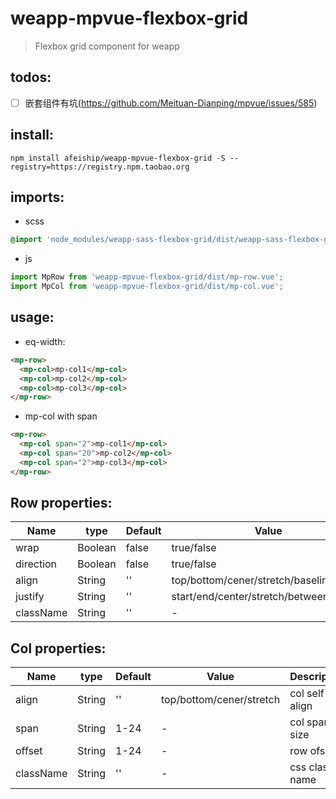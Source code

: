 # weapp-mpvue-flexbox-grid
> Flexbox grid component for weapp

## todos:
+ [ ] 嵌套组件有坑(https://github.com/Meituan-Dianping/mpvue/issues/585)


## install:
```shell
npm install afeiship/weapp-mpvue-flexbox-grid -S --registry=https://registry.npm.taobao.org
```

## imports:
+ scss
```scss
@import 'node_modules/weapp-sass-flexbox-grid/dist/weapp-sass-flexbox-grid.scss';
```

+ js
```js
import MpRow from 'weapp-mpvue-flexbox-grid/dist/mp-row.vue';
import MpCol from 'weapp-mpvue-flexbox-grid/dist/mp-col.vue';
```


## usage:
+ eq-width:
```html
<mp-row>
  <mp-col>mp-col1</mp-col>
  <mp-col>mp-col2</mp-col>
  <mp-col>mp-col3</mp-col>
</mp-row>
```

+ mp-col with span
```html
<mp-row>
  <mp-col span="2">mp-col1</mp-col>
  <mp-col span="20">mp-col2</mp-col>
  <mp-col span="2">mp-col3</mp-col>
</mp-row>
```


## Row properties:
| Name      | type    | Default | Value                                   | Description         |
|-----------|---------|---------|-----------------------------------------|---------------------|
| wrap      | Boolean | false   | true/false                              | wrap/nowrap         |
| direction | Boolean | false   | true/false                              | horizontal/vertical |
| align     | String  | ''      | top/bottom/cener/stretch/baseline       | row align           |
| justify   | String  | ''      | start/end/center/stretch/between/around | row jusitfy         |
| className | String  | ''      | -                                       | css class name      |


## Col properties:
| Name      | type   | Default | Value                    | Description    |
|-----------|--------|---------|--------------------------|----------------|
| align     | String | ''      | top/bottom/cener/stretch | col self align |
| span      | String | 1-24    | -                        | col span size  |
| offset    | String | 1-24    | -                        | row ofset      |
| className | String | ''      | -                        | css class name |
